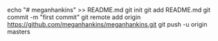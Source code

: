 echo "# meganhankins" >> README.md
git init
git add README.md
git commit -m "first commit"
git remote add origin https://github.com/meganhankins/meganhankins.git
git push -u origin masters
